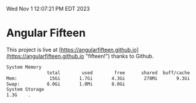 Wed Nov  1 12:07:21 PM EDT 2023

# Angular Fifteen


This project is live at [https://angularfifteen.github.io](https://angularfifteen.github.io "fifteen!") thanks to Github.

```bash
System Memory
               total        used        free      shared  buff/cache   available
Mem:            15Gi       1.7Gi       4.3Gi       278Mi       9.3Gi        12Gi
Swap:          8.0Gi       1.0Mi       8.0Gi
System Storage
1.3G	.
```
```bash

